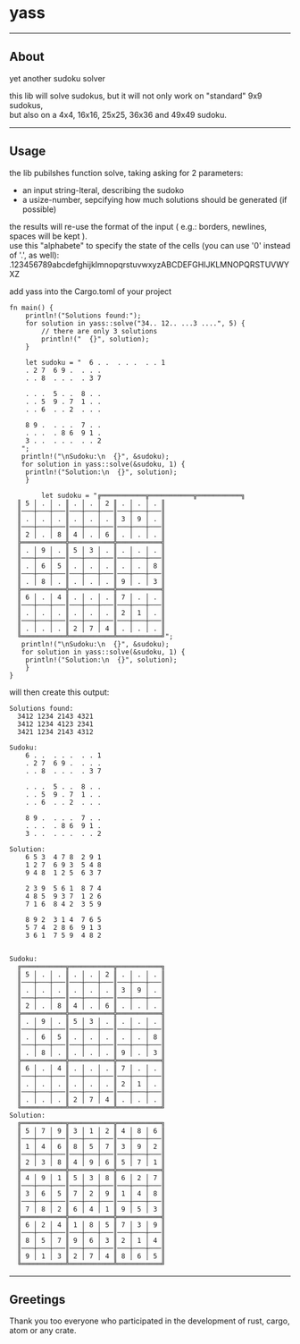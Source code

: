 # yass

---
## About

yet another sudoku solver

this lib will solve sudokus, but it will not only work on "standard" 9x9 sudokus,\
but also on a 4x4, 16x16, 25x25, 36x36 and 49x49 sudoku.



---
## Usage

the lib pubilshes function solve, taking asking for 2 parameters:
- an input string-lteral, describing the sudoko
- a usize-number, sepcifying how much solutions should be generated (if possible)

the results will re-use the format of the input ( e.g.: borders, newlines, spaces will be kept ).\
use this "alphabete" to specify the state of the cells (you can use '0' instead of '.', as well):\
.123456789abcdefghijklmnopqrstuvwxyzABCDEFGHIJKLMNOPQRSTUVWYXZ

add yass into the Cargo.toml of your project


```
fn main() {
    println!("Solutions found:");
    for solution in yass::solve("34.. 12.. ...3 ....", 5) {
        // there are only 3 solutions
        println!("  {}", solution);    
    }

    let sudoku = "  6 . .  . . .  . . 1
    . 2 7  6 9 .  . . .
    . . 8  . . .  . 3 7
   
    . . .  5 . .  8 . .
    . . 5  9 . 7  1 . .
    . . 6  . . 2  . . .
   
    8 9 .  . . .  7 . .
    . . .  . 8 6  9 1 .
    3 . .  . . .  . . 2
   ";
   println!("\nSudoku:\n  {}", &sudoku);
   for solution in yass::solve(&sudoku, 1) {
    println!("Solution:\n  {}", solution);    
    }

        let sudoku = "╔═══════════╦═══════════╦═══════════╗
  ║ 5 │ . │ . ║ . │ . │ 2 ║ . │ . │ . ║
  ║───┼───┼───║───┼───┼───║───┼───┼───║
  ║ . │ . │ . ║ . │ . │ . ║ 3 │ 9 │ . ║
  ║───┼───┼───║───┼───┼───║───┼───┼───║
  ║ 2 │ . │ 8 ║ 4 │ . │ 6 ║ . │ . │ . ║
  ╠═══════════╬═══════════╬═══════════╣
  ║ . │ 9 │ . ║ 5 │ 3 │ . ║ . │ . │ . ║
  ║───┼───┼───║───┼───┼───║───┼───┼───║
  ║ . │ 6 │ 5 ║ . │ . │ . ║ . │ . │ 8 ║
  ║───┼───┼───║───┼───┼───║───┼───┼───║
  ║ . │ 8 │ . ║ . │ . │ . ║ 9 │ . │ 3 ║
  ╠═══════════╬═══════════╬═══════════╣
  ║ 6 │ . │ 4 ║ . │ . │ . ║ 7 │ . │ . ║
  ║───┼───┼───║───┼───┼───║───┼───┼───║
  ║ . │ . │ . ║ . │ . │ . ║ 2 │ 1 │ . ║
  ║───┼───┼───║───┼───┼───║───┼───┼───║
  ║ . │ . │ . ║ 2 │ 7 │ 4 ║ . │ . │ . ║
  ╚═══════════╩═══════════╩═══════════╝";
   println!("\nSudoku:\n  {}", &sudoku);
   for solution in yass::solve(&sudoku, 1) {
    println!("Solution:\n  {}", solution);    
    }
}
```
will then create this output:
```
Solutions found:
  3412 1234 2143 4321
  3412 1234 4123 2341
  3421 1234 2143 4312

Sudoku:
    6 . .  . . .  . . 1
    . 2 7  6 9 .  . . .
    . . 8  . . .  . 3 7
   
    . . .  5 . .  8 . .
    . . 5  9 . 7  1 . .
    . . 6  . . 2  . . .
   
    8 9 .  . . .  7 . .
    . . .  . 8 6  9 1 .
    3 . .  . . .  . . 2
   
Solution:
    6 5 3  4 7 8  2 9 1
    1 2 7  6 9 3  5 4 8
    9 4 8  1 2 5  6 3 7
   
    2 3 9  5 6 1  8 7 4
    4 8 5  9 3 7  1 2 6
    7 1 6  8 4 2  3 5 9
   
    8 9 2  3 1 4  7 6 5
    5 7 4  2 8 6  9 1 3
    3 6 1  7 5 9  4 8 2


Sudoku:
  ╔═══════════╦═══════════╦═══════════╗
  ║ 5 │ . │ . ║ . │ . │ 2 ║ . │ . │ . ║
  ║───┼───┼───║───┼───┼───║───┼───┼───║
  ║ . │ . │ . ║ . │ . │ . ║ 3 │ 9 │ . ║
  ║───┼───┼───║───┼───┼───║───┼───┼───║
  ║ 2 │ . │ 8 ║ 4 │ . │ 6 ║ . │ . │ . ║
  ╠═══════════╬═══════════╬═══════════╣
  ║ . │ 9 │ . ║ 5 │ 3 │ . ║ . │ . │ . ║
  ║───┼───┼───║───┼───┼───║───┼───┼───║
  ║ . │ 6 │ 5 ║ . │ . │ . ║ . │ . │ 8 ║
  ║───┼───┼───║───┼───┼───║───┼───┼───║
  ║ . │ 8 │ . ║ . │ . │ . ║ 9 │ . │ 3 ║
  ╠═══════════╬═══════════╬═══════════╣
  ║ 6 │ . │ 4 ║ . │ . │ . ║ 7 │ . │ . ║
  ║───┼───┼───║───┼───┼───║───┼───┼───║
  ║ . │ . │ . ║ . │ . │ . ║ 2 │ 1 │ . ║
  ║───┼───┼───║───┼───┼───║───┼───┼───║
  ║ . │ . │ . ║ 2 │ 7 │ 4 ║ . │ . │ . ║
  ╚═══════════╩═══════════╩═══════════╝
Solution:
  ╔═══════════╦═══════════╦═══════════╗
  ║ 5 │ 7 │ 9 ║ 3 │ 1 │ 2 ║ 4 │ 8 │ 6 ║
  ║───┼───┼───║───┼───┼───║───┼───┼───║
  ║ 1 │ 4 │ 6 ║ 8 │ 5 │ 7 ║ 3 │ 9 │ 2 ║
  ║───┼───┼───║───┼───┼───║───┼───┼───║
  ║ 2 │ 3 │ 8 ║ 4 │ 9 │ 6 ║ 5 │ 7 │ 1 ║
  ╠═══════════╬═══════════╬═══════════╣
  ║ 4 │ 9 │ 1 ║ 5 │ 3 │ 8 ║ 6 │ 2 │ 7 ║
  ║───┼───┼───║───┼───┼───║───┼───┼───║
  ║ 3 │ 6 │ 5 ║ 7 │ 2 │ 9 ║ 1 │ 4 │ 8 ║
  ║───┼───┼───║───┼───┼───║───┼───┼───║
  ║ 7 │ 8 │ 2 ║ 6 │ 4 │ 1 ║ 9 │ 5 │ 3 ║
  ╠═══════════╬═══════════╬═══════════╣
  ║ 6 │ 2 │ 4 ║ 1 │ 8 │ 5 ║ 7 │ 3 │ 9 ║
  ║───┼───┼───║───┼───┼───║───┼───┼───║
  ║ 8 │ 5 │ 7 ║ 9 │ 6 │ 3 ║ 2 │ 1 │ 4 ║
  ║───┼───┼───║───┼───┼───║───┼───┼───║
  ║ 9 │ 1 │ 3 ║ 2 │ 7 │ 4 ║ 8 │ 6 │ 5 ║
  ╚═══════════╩═══════════╩═══════════╝
```
---
## Greetings

Thank you too everyone who participated in the development of rust, cargo, atom or any crate.

